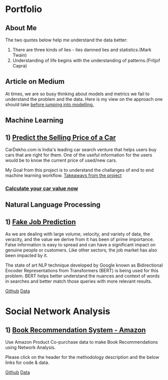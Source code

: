 # Portfolio
## About Me 
The two quotes below help me understand the data better:

1) There are three kinds of lies - lies damned lies and statistics.(Mark Twain)
2) Understanding of life begins with the understanding of patterns.(Fritjof Capra)

## Article on Medium
At times, we are so busy thinking about models and metrics we fail to understand the problem and the data.
Here is my view on the approach one should take [before jumping into modelling.](https://medium.com/@sandeeptimilsina/before-you-jump-into-modelling-2ca5b727dac2)

## Machine Learning
## 1) [Predict the Selling Price of a Car](https://github.com/stimils2/car_selling_price_pred)
CarDekho.com is India's leading car search venture that helps users buy cars that are right for them.
One of the useful information for the users would be to know the current price of used/new cars.

My Goal from this project is to understand the challanges of end to end machine learning workflow. [Takeaways from the project](https://github.com/stimils2/car_selling_price_pred) 

### [Calculate your car value now](https://carpredsp.herokuapp.com/)      

## Natural Language Processing
## 1) [Fake Job Prediction](https://github.com/stimils2/Fake-Job-Prediction-Using-BERT)
As we are dealing with large volume, velocity, and variety of data, the veracity, and the value we derive from it has been of prime importance. False information is easy to spread and can have a significant impact on genuine people or customers. Like other sectors, the job market has also been impacted by it.

The state of art NLP technique developed by Google known as Bidirectional Encoder Representations from Transformers (BERT) is being used for this problem. BERT helps better understand the nuances and context of words in searches and better match those queries with more relevant results.

[Github](https://github.com/stimils2/Fake-Job-Prediction-Using-BERT/blob/master/fake%20job%20prediction.ipynb) [Data](http://emscad.samos.aegean.gr/)


# Social Network Analysis
## 1) [Book Recommendation System - Amazon](https://github.com/stimils2/Book-Recommendations-Amazon)
Use Amazon Product Co-purchase data to make Book Recommendations using Network Analysis.

Please click on the header for the methodology description and the below links for code & data.

[Github](https://github.com/stimils2/Book-Recommendations-Amazon/blob/master/recommendations.py) [Data](http://snap.stanford.edu/data/amazon-meta.html)
